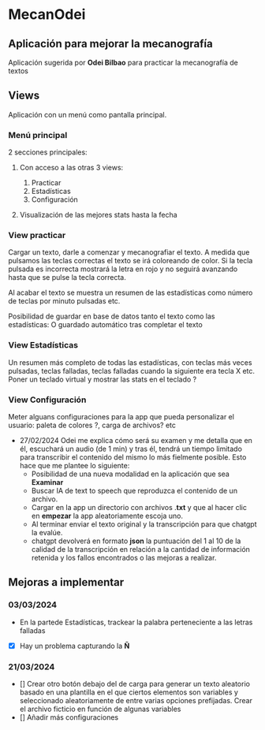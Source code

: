 # MecanOdei
## Aplicación para mejorar la mecanografía
Aplicación sugerida por **Odei Bilbao** para practicar la mecanografía de textos

## Views
Aplicación con un menú como pantalla principal.

### Menú principal
2 secciones principales:
1. Con acceso a las otras 3 views:
    1. Practicar
    2. Estadísticas
    3. Configuración

2. Visualización de las mejores stats hasta la fecha

### View practicar
Cargar un texto, darle a comenzar y mecanografiar el texto. A medida que pulsamos las teclas correctas el texto se irá coloreando de color. Si la tecla pulsada es incorrecta mostrará la letra en rojo y no seguirá avanzando hasta que se pulse la tecla correcta.

Al acabar el texto se muestra un resumen de las estadísticas como número de teclas por minuto pulsadas etc.

Posibilidad de guardar en base de datos tanto el texto como las estadísticas:
O guardado automático tras completar el texto

### View Estadísticas
Un resumen más completo de todas las estadísticas, con teclas más veces pulsadas,
teclas falladas, teclas falladas cuando la siguiente era tecla X etc.
Poner un teclado virtual y mostrar las stats en el teclado ?

### View Configuración
Meter alguans configuraciones para la app que pueda
personalizar el usuario: paleta de colores ?, carga de archivos?
etc

- 27/02/2024
Odei me explica cómo será su examen y me detalla que en él, escuchará un audio (de 1 min) y tras él, tendrá un tiempo limitado para transcribir el contenido del mismo lo más fielmente posible.
Esto hace que me plantee lo siguiente:
    - Posibilidad de una nueva modalidad en la aplicación que sea **Examinar**
    - Buscar IA de text to speech que reproduzca el contenido de un archivo.
    - Cargar en la app un directorio con archivos .**txt** y que al hacer clic en **empezar** la app aleatoriamente escoja uno.
    - Al terminar enviar el texto original y la transcripción para que chatgpt la evalúe.
    - chatgpt devolverá en formato **json** la puntuación del 1 al 10 de la calidad de la transcripción en relación a la cantidad de información retenida y los fallos encontrados o las mejoras a realizar.

## Mejoras a implementar
### 03/03/2024
- En la partede Estadísticas, trackear la palabra perteneciente a las letras falladas
- [x] Hay un problema capturando la **Ñ**
### 21/03/2024
- [] Crear otro botón debajo del de carga para generar un texto aleatorio basado en una plantilla en el que ciertos elementos son variables y seleccionado aleatoriamente de entre varias opciones prefijadas. Crear el archivo ficticio en función de algunas variables
- [] Añadir más configuraciones